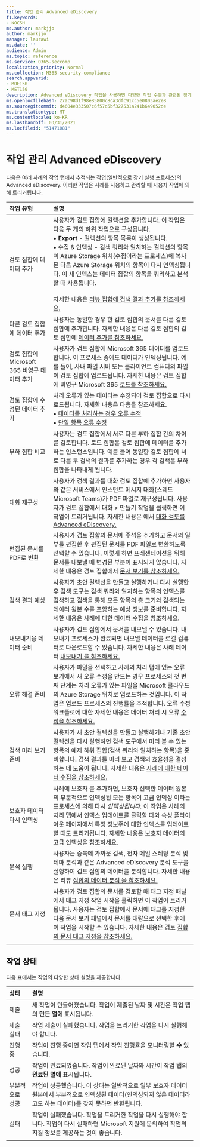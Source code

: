 ```yaml
---
title: 작업 관리 Advanced eDiscovery
f1.keywords:
- NOCSH
ms.author: markjjo
author: markjjo
manager: laurawi
ms.date: ''
audience: Admin
ms.topic: reference
ms.service: O365-seccomp
localization_priority: Normal
ms.collection: M365-security-compliance
search.appverid:
- MOE150
- MET150
description: Advanced eDiscovery 작업을 사용하면 다양한 작업 수행과 관련된 장기 실행 프로세스의 상태를 추적할 Advanced eDiscovery 있습니다.
ms.openlocfilehash: 27ac98d1f98e85800c8ca3dfc91cc5e0803ae2e8
ms.sourcegitcommit: d4604e333507c6f57d5bf327531a241b649052de
ms.translationtype: MT
ms.contentlocale: ko-KR
ms.lasthandoff: 03/31/2021
ms.locfileid: "51471081"
---
```

# <a name="manage-jobs-in-advanced-ediscovery"></a>작업 관리 Advanced eDiscovery

다음은 여러 사례의 작업 탭에서 추적되는 작업(일반적으로 장기 실행 프로세스)의 Advanced eDiscovery.  이러한 작업은 사례를 사용하고 관리할 때 사용자 작업에 의해 트리거됩니다.

| 작업 유형           | 설명     |
| :----------------- | :----------     |
|검토 집합에 데이터 추가 | 사용자가 검토 집합에 컬렉션을 추가합니다. 이 작업은 다음 두 개의 하위 작업으로 구성됩니다. </br>• **Export** - 컬렉션의 항목 목록이 생성됩니다. </br>•  수집 & 인덱싱 - 검색 쿼리와 일치하는 컬렉션의 항목이 Azure Storage 위치(수집이라는 프로세스)에 복사된 다음 Azure Storage 위치의 항목이 다시 인덱싱됩니다. 이 새 인덱스는 데이터 집합의 항목을 쿼리하고 분석할 때 사용됩니다. </br></br>자세한 내용은 [리뷰 집합에 검색 결과 추가를 참조하세요.](add-data-to-review-set.md) |
|다른 검토 집합에 데이터 추가 | 사용자는 동일한 경우 한 검토 집합의 문서를 다른 검토 집합에 추가합니다. 자세한 내용은 다른 검토 집합의 검토 집합에 [데이터 추가를 참조하세요.](add-data-to-review-set-from-another-review-set.md)|
|검토 집합에 Microsoft 365 비영구 데이터 추가 | 사용자가 검토 집합에 Microsoft 365 데이터를 업로드합니다. 이 프로세스 중에도 데이터가 인덱싱됩니다. 예를 들어, 사내 파일 서버 또는 클라이언트 컴퓨터의 파일이 검토 집합에 업로드됩니다. 자세한 내용은 검토 집합에 비영구 Microsoft 365 [로드를 참조하세요.](load-non-office-365-data-into-a-review-set.md)| 
|검토 집합에 수정된 데이터 추가 | 처리 오류가 있는 데이터는 수정되어 검토 집합으로 다시 로드됩니다. 자세한 내용은 다음을 참조하세요.</br>• [데이터를 처리하는 경우 오류 수정](error-remediation-when-processing-data-in-advanced-ediscovery.md)</br>• [단일 항목 오류 수정](single-item-error-remediation.md)| 
|부하 집합 비교 | 사용자는 검토 집합에서 서로 다른 부하 집합 간의 차이를 검토합니다. 로드 집합은 검토 집합에 데이터를 추가하는 인스턴스입니다. 예를 들어 동일한 검토 집합에 서로 다른 두 검색의 결과를 추가하는 경우 각 검색은 부하 집합을 나타내게 됩니다. |
|대화 재구성|사용자가 검색 결과를 대화 검토 집합에 추가하면 사용자와 같은 서비스에서 인스턴트 메시지 대화(스레드 Microsoft Teams)가 PDF 파일로 재구성됩니다. 사용자가 검토 집합에서 대화 >  만들기 작업을 클릭하면 이 작업이 트리거됩니다. 자세한 내용은 에서 [대화 검토를 Advanced eDiscovery.](conversation-review-sets.md)
|편집된 문서를 PDF로 변환|사용자가 검토 집합의 문서에 주석을 추가하고 문서의 일부를 편집한 후 편집된 문서를 PDF 파일로 변환하도록 선택할 수 있습니다. 이렇게 하면 프레젠테이션을 위해 문서를 내보낼 때 변경된 부분이 표시되지 않습니다. 자세한 내용은 검토 집합에서 [문서 보기를 참조하세요.](annotating-and-redacting-documents.md) |
|검색 결과 예상 | 사용자가 초안 컬렉션을 만들고 실행하거나 다시 실행한 후 검색 도구는 검색 쿼리와 일치하는 항목의 인덱스를 검색하고 검색을 통해 모든 항목의 총 크기와 검색되는 데이터 원본 수를 포함하는 예상 정보를 준비합니다.  자세한 내용은 [사례에 대한 데이터 수집을 참조하세요.](collecting-data-for-ediscovery.md) | 
|내보내기용 데이터 준비 | 사용자가 검토 집합에서 문서를 내보낼 수 있습니다. 내보내기 프로세스가 완료되면 내보낼 데이터를 로컬 컴퓨터로 다운로드할 수 있습니다. 자세한 내용은 사례 데이터 [내보내기 를 참조하세요.](exporting-data-ediscover20.md) | 
|오류 해결 준비 |사용자가 파일을 선택하고 사례의 처리 탭에 있는 오류 보기에서  새 오류 수정을 만드는 경우 프로세스의 첫 번째 단계는 처리 오류가 있는 파일을 Microsoft 클라우드의 Azure Storage 위치로 업로드하는 것입니다. 이 작업은 업로드 프로세스의 진행률을 추적합니다. 오류 수정 워크플로에 대한 자세한 내용은 데이터 처리 시 오류 [수정을 참조하세요.](error-remediation-when-processing-data-in-advanced-ediscovery.md) | 
|검색 미리 보기 준비 | 사용자가 새 초안 컬렉션을 만들고 실행하거나 기존 초안 컬렉션을 다시 실행하면 검색 도구에서 미리 볼 수 있는 항목의 예제 하위 집합(검색 쿼리와 일치하는 항목)을 준비합니다. 검색 결과를 미리 보고 검색의 효율성을 결정하는 데 도움이 됩니다.  자세한 내용은 [사례에 대한 데이터 수집을 참조하세요.](collecting-data-for-ediscovery.md#view-search-results-and-statistics) | 
|보호자 데이터 다시 인덱싱 | 사례에 보호자 를 추가하면, 보호자 선택한 데이터 원본의 부분적으로 인덱싱된 모든 항목이 고급 인덱싱 이라는 프로세스에 의해 다시 *인덱싱됩니다.* 이 작업은 사례의 처리  탭에서 인덱스  업데이트를 클릭할 때와 속성 플라이아웃 페이지에서 특정 정보주에 대한 인덱스를 업데이트할 때도 트리거됩니다. 자세한 내용은 보호자 데이터의 고급 인덱싱을 [참조하세요.](indexing-custodian-data.md)
|분석 실행 | 사용자는 중복에 가까운 검색, 전자 메일 스레딩 분석 및 테마 분석과 같은 Advanced eDiscovery 분석 도구를 실행하여 검토 집합의 데이터를 분석합니다. 자세한 내용은 리뷰 [집합의 데이터 분석 을 참조하세요.](analyzing-data-in-review-set.md) | 
|문서 태그 지정 | 사용자가 검토 집합의 문서를 검토할 때 태그  지정 패널에서 태그 지정 작업 시작을 클릭하면 이 작업이 트리거됩니다.  사용자는 검토 집합에서 문서에 태그를 지정한 다음 문서 보기 패널에서 문서를 대량으로 선택한 후에 이 작업을 시작할 수 있습니다. 자세한 내용은 검토 [집합의 문서 태그 지정을 참조하세요.](tagging-documents.md) | 
|||

## <a name="job-status"></a>작업 상태

다음 표에서는 작업의 다양한 상태 설명을 제공합니다.

| 상태           | 설명     |
| :----------------- | :----------     |
| 제출 | 새 작업이 만들어졌습니다.  작업이 제출된 날짜 및 시간은 작업 탭의 **만든** **열에** 표시됩니다. |
| 제출 실패 | 작업 제출이 실패했습니다.  작업을 트리거한 작업을 다시 실행해야 합니다. |
| 진행 중 | 작업이 진행 중이면 작업 탭에서 작업 진행률을 모니터링할 **수** 있습니다. |
| 성공 | 작업이 완료되었습니다. 작업이 완료된 날짜와 시간이 작업 탭의 **완료된** **열에** 표시됩니다. |
| 부분적으로 성공 | 작업이 성공했습니다. 이 상태는 일반적으로 일부 보호자 데이터 원본에서 부분적으로 인덱싱된 데이터(인덱싱되지 않은 데이터라고도 하는 데이터)를 찾지 못하면 반환됩니다.   |
| 실패 | 작업이 실패했습니다.  작업을 트리거한 작업을 다시 실행해야 합니다. 작업이 다시 실패하면 Microsoft 지원에 문의하여 작업의 지원 정보를 제공하는 것이 좋습니다. |
|||
